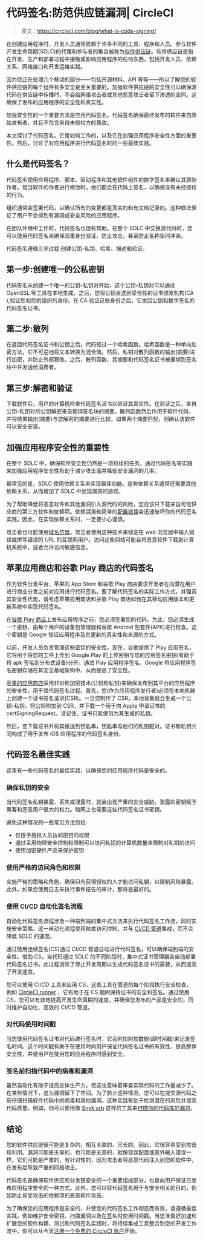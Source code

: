 # 代码签名:防范供应链漏洞| CircleCI

> 原文：<https://circleci.com/blog/what-is-code-signing/>

在创建应用程序时，开发人员通常依赖于许多不同的工具、程序和人员。参与软件开发生命周期(SDLC)的代理和参与者的集合被称为[软件供应链](https://circleci.com/blog/secure-software-supply-chain/)。软件供应链是指在开发、生产和部署过程中接触或影响应用程序的任何东西，包括开发人员、依赖关系、网络接口和开发运维实践。

因为您正在处理几个移动的部分——包括开源材料、API 等等——所以了解您的软件供应链的每个组件有多安全是至关重要的。加强软件供应链的安全性可以确保源代码在供应链中传播时，不会给网络攻击者或其他恶意攻击者留下渗透的空间。这确保了发布的应用程序的安全性和真实性。

加强安全性的一个重要方法是应用代码签名。代码签名确保最终发布的软件来自原始发布者，并且不包含来自未授权方的篡改。

本文探讨了代码签名，它是如何工作的，以及它在加强应用程序安全性方面的重要性。然后，讨论了对应用程序进行代码签名时的一些最佳实践。

## 什么是代码签名？

代码签名使用应用程序、脚本、驱动程序和其他软件组件的数字签名来确认其原始作者。每当软件的作者进行修改时，他们都会在代码上签名，以确保没有未经授权的行为。

组织通常会签署代码，以确认所有的变更都是真实的和有文档记录的。这种做法保证了用户不会得到有漏洞或安全风险的应用程序。

在团队环境中工作时，代码签名也很有帮助。在整个 SDLC 中交换源代码时，您可以使用代码签名来确保双重身份验证，防止攻击，甚至防止名称空间冲突。

代码签名遵循三步过程:创建公钥-私钥、哈希、描述和验证。

## 第一步:创建唯一的公私密钥

代码签名从创建一个唯一的公钥-私钥对开始，这个公钥-私钥对可以通过 OpenSSL 等工具在本地生成。之后，您将公钥发送到受信任的证书颁发机构(CA ),验证您和您的组织的身份。在 CA 验证这些身份之后，它发回公钥和数字签名的代码签名证书。

## 第二步:散列

在返回代码签名证书和公钥之后，代码经过一个哈希函数。哈希函数是一种单向加密方法，它不可逆地将文本转换为混合值。然后，私钥对散列函数的输出(摘要)进行加密，并防止外部篡改。之后，散列函数、其摘要和代码签名证书被捆绑到签名块中并发送给消费者。

## 第三步:解密和验证

下载软件后，用户的计算机检查代码签名证书以验证其真实性。在验证之后，来自公钥-私钥对的公钥解密来自捆绑签名块的摘要。散列函数然后作用于软件代码，并将结果输出(摘要)与您解密的摘要进行比较。如果两个摘要匹配，则确认该软件可以安全安装。

## 加强应用程序安全性的重要性

在整个 SDLC 中，确保软件安全性仍然是一项持续的任务。通过代码签名等实践来加强应用程序安全性有助于减少攻击面并降低安全漏洞的几率。

最常见的是，SDLC 使用依赖关系来实现最佳功能。这些依赖关系通常还需要其他依赖关系，从而增加了 SDLC 中出现漏洞的途径。

为了帮助降低将恶意软件和其他漏洞引入源代码的风险，您应该只下载来自可信供应商的第三方软件和依赖项。依赖混淆和简单的[配置错误](https://circleci.com/blog/cloud-misconfiguration/)会迅速破坏你的代码签名实践。因此，在实现依赖关系时，一定要小心谨慎。

攻击者也可能使用[域名仿冒](https://support.microsoft.com/en-us/topic/what-is-typosquatting-54a18872-8459-4d47-b3e3-d84d9a362eb0)。攻击者使用这种技术来锁定在 web 浏览器中输入错误或拼写错误的 URL 的互联网用户。访问这些网站可能会将恶意软件下载到计算机系统中，或者允许访问敏感信息。

## 苹果应用商店和谷歌 Play 商店的代码签名

作为软件分发平台，苹果的 App Store 和谷歌 Play 商店要求开发者在向潜在用户进行商业分发之前对应用进行代码签名。要了解代码签名的实际工作方式，并强调其安全性优势，请考虑苹果应用商店和谷歌 Play 商店如何在其移动应用版本和更新系统中实现代码签名。

在[谷歌 Play 商店](https://developer.android.com/studio/publish/app-signing)上发布应用程序之前，您必须签署您的代码。为此，您必须生成一个密钥，由每个用户的设备包管理器和谷歌 Android 包套件(APK)进行检查。这个密钥是 Google 验证应用程序及其更新的真实性和来源的方式。

以前，开发人员负责管理这些密钥的安全性。现在，谷歌提供了 Play 应用签名，它将用于将您的工件上传到 Google Play 的上传密钥与您的应用签名密钥(有助于将 apk 签名到分布式设备)分开。通过 Play 应用程序签名，Google 将应用程序签名密钥存储在其安全基础架构中，从而提高了安全性。

[苹果的应用商店](https://developer.apple.com/support/code-signing/)采用非对称加密技术(公钥和私钥)来确保发布到其平台的应用程序的安全性，用于其代码签名过程。首先，您(作为应用程序发行者)必须在本地机器上创建一个证书签名请求(CSR)。一旦您制作了 CSR，本地设备就会生成一个公钥-私钥，将公钥附加到 CSR，并下载一个用于向 Apple 申请证书的 certSigningRequest。请记住，证书只能使用为其生成的私钥。

然后，您下载证书并将其推送到钥匙串，钥匙串与他们的私钥配对。证书和私钥共同构成了用于发布 iOS 应用程序的代码签名身份。

## 代码签名最佳实践

这里有一些代码签名的最佳实践，以确保您的应用程序代码是安全的。

### 确保私钥的安全

当代码签名私钥暴露、丢失或泄露时，就会出现严重的安全威胁。泄露的密钥赋予黑客和恶意用户很大的权力。暗网上也需要这些代码签名证书密钥。

避免这种情况的一些常见方法包括:

*   仅授予授权人员访问密钥的权限
*   通过采用物理安全控制和限制可以访问私钥的计算机数量来限制对私钥的访问
*   使用加密硬件产品来保护密钥

### 使用严格的访问角色和权限

实施严格的策略和角色，确保只有获得授权的人才能访问私钥，以限制风险暴露。此外，如果您使用日志来执行事件报告的审计，那将是最好的。

### 使用 CI/CD 自动化签名流程

自动化代码签名流程涉及一种端到端的集中式方法来执行代码签名工作流，同时实施安全策略。这一自动化流程使用粒度访问控制，并与 [CI/CD 管道](https://circleci.com/blog/what-is-a-ci-cd-pipeline/)集成，而不会降低 SDLC 的速度。

通过使用连续签名(CS)通过 CI/CD 管道自动进行代码签名，可以确保端到端的安全性。借助 CS，当代码通过 SDLC 的不同阶段时，集中式证书管理器会自动部署代码签名证书。此过程消除了停止开发周期以生成代码签名证书的需要，从而提高了开发速度。

您可以使用 CI/CD 工具来应用 CS，这些工具在管道的每个阶段执行安全检查，例如 [CircleCI runner](https://circleci.com/blog/code-signing-with-runner/) ，它有助于在 CS 期间保持证书的安全和签名。通过使用 CS，您可以有效地提高开发生命周期的速度，并确保您发布的产品是安全的，同时维护自动化、高效的 CI/CD 管道。

### 对代码使用时间戳

当您使用代码签名证书对代码进行签名时，它会附加附加数据(即时间戳)来记录签名时间。这个时间戳有助于在使用时向用户保证代码签名证书的有效性，提高整体安全性，并使用户在使用您的应用程序时感到安全。

### 签名前扫描代码中的病毒和漏洞

虽然自动化有助于提高总体生产力，但这也意味着审查实际代码的工作量减少了。在某些情况下，这为漏洞留下了空间。为了防止这种情况，您可以在提交源代码之前仔细扫描软件代码中的病毒和其他漏洞。这种实践有助于检测潜在的风险并提高代码质量。例如，你可以使用像 [Snyk orb](https://docs.snyk.io/more-info/getting-started/snyk-integrations/circleci/scan-terraform-with-the-snyk-orb/add-the-snyk-orb-to-your-circleci-config) 这样的工具来[扫描你的代码库的漏洞](https://circleci.com/blog/security-with-snyk-in-the-circleci-workflow/)。

## 结论

您的软件供应链很可能是复杂的、相互关联的、冗长的。因此，它很容易受到攻击和利用。漏洞可能是无辜的，也可能是无意的，就像错误配置或意外输入错误一样。它们可能是严重的，有针对性的，因为攻击者将恶意代码注入到您的软件中，在发布后导致严重的网络攻击。

代码签名是确保软件供应和分发链安全的一个重要组成部分，也是向用户保证已发布应用程序安全的一种方式。此外，您可以将代码签名用于与安全相关的目的，例如防止易受攻击的依赖项的恶意软件攻击。

为了确保您的应用程序是安全的，并使您的代码签名工作彻底而有效，请遵循最佳实践，例如维护安全密钥、扫描漏洞以及在签名时使用时间戳。当您准备好加速和扩展您的软件构建、测试和代码签名实践时，将持续集成工具整合到您的开发工作流中。你可以从今天[注册一个免费的 CircleCI 账户](https://circleci.com/signup/)开始。